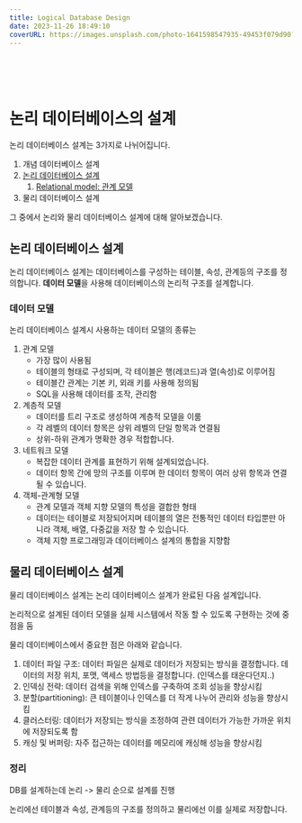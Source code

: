 ```yaml
---
title: Logical Database Design
date: 2023-11-26 18:49:10
coverURL: https://images.unsplash.com/photo-1641598547935-49453f079d90?q=80&w=2948&auto=format&fit=crop&ixlib=rb-4.0.3&ixid=M3wxMjA3fDB8MHxwaG90by1wYWdlfHx8fGVufDB8fHx8fA%3D%3D
---
```

<br />
<br />
<br />

# 논리 데이터베이스의 설계

논리 데이터베이스 설계는 3가지로 나뉘어집니다.

1. 개념 데이터베이스 설계
2. <a href="/blog/Engineer-Information-Processing/Logical-Database-Design/">논리 데이터베이스 설계</a>
    1. <a href="/blog/Engineer-Information-Processing/relational-model">Relational model: 관계 모델 </a>
3. 물리 데이터베이스 설계
   

그 중에서 논리와 물리 데이터베이스 설계에 대해 알아보겠습니다.

## 논리 데이터베이스 설계

논리 데이터베이스 설계는 데이터베이스를 구성하는 테이블, 속성, 관계등의 구조를 정의합니다.
**데이터 모델**을 사용해 데이터베이스의 논리적 구조를 설계합니다.

### 데이터 모델

논리 데이터베이스 설계시 사용하는 데이터 모델의 종류는

1. 관계 모델
    - 가장 많이 사용됨
    - 테이블의 형태로 구성되며, 각 테이블은 행(레코드)과 열(속성)로 이루어짐
    - 테이블간 관계는 기본 키, 외래 키를 사용해 정의됨
    - SQL을 사용해 데이터를 조작, 관리함
2. 계층적 모델
    - 데이터를 트리 구조로 생성하여 계층적 모델을 이룸
    - 각 레벨의 데이터 항목은 상위 레벨의 단일 항목과 연결됨
    - 상위-하위 관계가 명확한 경우 적합합니다.
3. 네트워크 모델
    - 복잡한 데이터 관계를 표현하기 위해 설계되었습니다.
    - 데이터 항목 간에 망의 구조를 이루며 한 데이터 항목이 여러 상위 항목과 연결 될 수 있습니다.
4. 객체-관계형 모델
    - 관계 모델과 객체 지향 모델의 특성을 결합한 형태
    - 데이터는 테이블로 저장되어지며 테이블의 열은 전통적인 데이터 타입뿐만 아니라 객체, 배열, 다중값을 저장 할 수 있습니다.
    - 객체 지향 프로그래밍과 데이터베이스 설계의 통합을 지향함 

## 물리 데이터베이스 설계

물리 데이터베이스 설계는 논리 데이터베이스 설계가 완료된 다음 설계입니다.

논리적으로 설계된 데이터 모델을 실제 시스템에서 작동 할 수 있도록 구현하는 것에 중점을 둠

물리 데이터베이스에서 중요한 점은 아래와 같습니다.

1. 데이터 파일 구조: 데이터 파일은 실제로 데이터가 저장되는 방식을 결정합니다.
데이터의 저장 위치, 포맷, 액세스 방법등을 결정합니다. (인덱스를 태운다던지..)
2. 인덱싱 전략: 데이터 검색을 위해 인덱스를 구축하여 조회 성능을 향상시킴
3. 분할(partitioning): 큰 테이블이나 인덱스를 더 작게 나누어 관리와 성능을 향상시킴
4. 클러스터링: 데이터가 저장되는 방식을 조정하여 관련 데이터가 가능한 가까운 위치에 저장되도록 함
5. 캐싱 및 버퍼링: 자주 접근하는 데이터를 메모리에 캐싱해 성능을 향상시킴

### 정리

DB를 설계하는데 논리 -> 물리 순으로 설계를 진행

논리에선 테이블과 속성, 관계등의 구조를 정의하고
물리에선 이를 실제로 저장합니다.